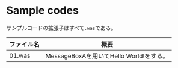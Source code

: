 # Sample codes

サンプルコードの拡張子はすべて`.was`である。

| ファイル名 | 概要 |
| ----- | ----- |
| 01.was | MessageBoxAを用いてHello World!をする。 |
